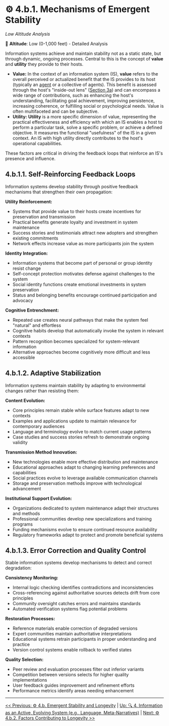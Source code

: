 # ⚙️ 4.b.1. Mechanisms of Emergent Stability

*Low Altitude Analysis*

📍 **Altitude**: Low (0-1,000 feet) - Detailed Analysis

<!--

- What are coherence and resonance?
- cognitive entrenchment vs maladaptive rigidity. What's the interplay?

-->

Information systems achieve and maintain stability not as a static state, but through dynamic, ongoing processes. Central to this is the concept of **value** and **utility** they provide to their hosts.

* **Value:** In the context of an information system (IS), **value** refers to the overall perceived or actualized benefit that the IS provides to its host (typically an [agent](../../glossary.md#agent) or a collective of agents). This benefit is assessed through the host's "inside-out lens" ([Section 3a](../../03-agents-as-information-processors/3a-inside-out-lens-self-preservation.md)) and can encompass a wide range of contributions, such as enhancing the host's understanding, facilitating goal achievement, improving persistence, increasing coherence, or fulfilling social or psychological needs. Value is often multifaceted and can be subjective.
* **Utility:** **Utility** is a more specific dimension of value, representing the practical effectiveness and efficiency with which an IS enables a host to perform a particular task, solve a specific problem, or achieve a defined objective. It measures the functional "usefulness" of the IS in a given context. An IS with high utility directly contributes to the host's operational capabilities.

These factors are critical in driving the feedback loops that reinforce an IS's presence and influence.

## **4.b.1.1. Self-Reinforcing Feedback Loops**

Information systems develop stability through positive feedback mechanisms that strengthen their own propagation:

**Utility Reinforcement:**

* Systems that provide value to their hosts create incentives for preservation and transmission
* Practical benefits generate loyalty and investment in system maintenance
* Success stories and testimonials attract new adopters and strengthen existing commitments
* Network effects increase value as more participants join the system

**Identity Integration:**

* Information systems that become part of personal or group identity resist change
* Self-concept protection motivates defense against challenges to the system
* Social identity functions create emotional investments in system preservation
* Status and belonging benefits encourage continued participation and advocacy

**Cognitive Entrenchment:**

* Repeated use creates neural pathways that make the system feel "natural" and effortless
* Cognitive habits develop that automatically invoke the system in relevant contexts
* Pattern recognition becomes specialized for system-relevant information
* Alternative approaches become cognitively more difficult and less accessible

## **4.b.1.2. Adaptive Stabilization**

Information systems maintain stability by adapting to environmental changes rather than resisting them:

**Content Evolution:**

* Core principles remain stable while surface features adapt to new contexts
* Examples and applications update to maintain relevance for contemporary audiences
* Language and terminology evolve to match current usage patterns
* Case studies and success stories refresh to demonstrate ongoing validity

**Transmission Method Innovation:**

* New technologies enable more effective distribution and maintenance
* Educational approaches adapt to changing learning preferences and capabilities
* Social practices evolve to leverage available communication channels
* Storage and preservation methods improve with technological advancement

**Institutional Support Evolution:**

* Organizations dedicated to system maintenance adapt their structures and methods
* Professional communities develop new specializations and training programs
* Funding mechanisms evolve to ensure continued resource availability
* Regulatory frameworks adapt to protect and promote beneficial systems

## **4.b.1.3. Error Correction and Quality Control**

Stable information systems develop mechanisms to detect and correct degradation:

**Consistency Monitoring:**

* Internal logic checking identifies contradictions and inconsistencies
* Cross-referencing against authoritative sources detects drift from core principles
* Community oversight catches errors and maintains standards
* Automated verification systems flag potential problems

**Restoration Processes:**

* Reference materials enable correction of degraded versions
* Expert communities maintain authoritative interpretations
* Educational systems retrain participants in proper understanding and practice
* Version control systems enable rollback to verified states

**Quality Selection:**

* Peer review and evaluation processes filter out inferior variants
* Competition between versions selects for higher quality implementations
* User feedback guides improvement and refinement efforts
* Performance metrics identify areas needing enhancement

---
[<< Previous: ⚙️ 4.b. Emergent Stability and Longevity](4b-emergent-stability-longevity.md) | [Up: 🔍 4. Information as an Active, Evolving System (e.g., Language, Meta-Narratives)](../4-information-systems.md) | [Next: ⚙️ 4.b.2. Factors Contributing to Longevity >>](4b2-factors-contributing-longevity.md)
